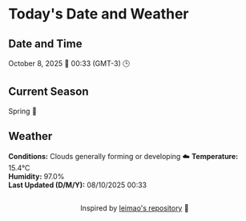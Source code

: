  # Today's Date and Weather
    
## Date and Time
October 8, 2025 📅
00:33 (GMT-3) 🕒

## Current Season
Spring 🌸
## Weather 
**Conditions:** Clouds generally forming or developing ☁️
**Temperature:** 15.4°C  
**Humidity:** 97.0%  
**Last Updated (D/M/Y):** 08/10/2025 00:33
##
<div align="center">Inspired by <a href="https://github.com/leimao/What-Is-The-Date-Today">leimao's repository</a> 🌱</div>
